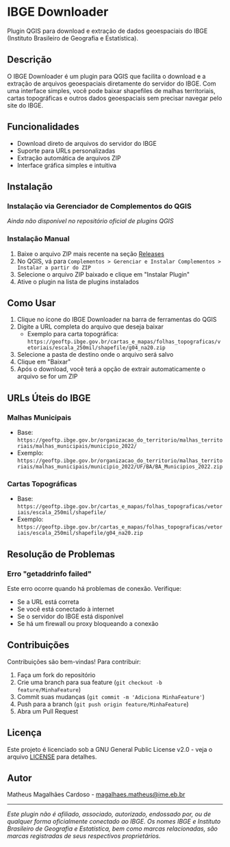 # IBGE Downloader

Plugin QGIS para download e extração de dados geoespaciais do IBGE (Instituto Brasileiro de Geografia e Estatística).

## Descrição

O IBGE Downloader é um plugin para QGIS que facilita o download e a extração de arquivos geoespaciais diretamente do servidor do IBGE. Com uma interface simples, você pode baixar shapefiles de malhas territoriais, cartas topográficas e outros dados geoespaciais sem precisar navegar pelo site do IBGE.

## Funcionalidades

- Download direto de arquivos do servidor do IBGE
- Suporte para URLs personalizadas
- Extração automática de arquivos ZIP
- Interface gráfica simples e intuitiva

## Instalação

### Instalação via Gerenciador de Complementos do QGIS

*Ainda não disponível no repositório oficial de plugins QGIS*

### Instalação Manual

1. Baixe o arquivo ZIP mais recente na seção [Releases](https://github.com/seuusuario/ibge-downloader/releases)
2. No QGIS, vá para `Complementos > Gerenciar e Instalar Complementos > Instalar a partir do ZIP`
3. Selecione o arquivo ZIP baixado e clique em "Instalar Plugin"
4. Ative o plugin na lista de plugins instalados

## Como Usar

1. Clique no ícone do IBGE Downloader na barra de ferramentas do QGIS
2. Digite a URL completa do arquivo que deseja baixar 
   - Exemplo para carta topográfica: `https://geoftp.ibge.gov.br/cartas_e_mapas/folhas_topograficas/vetoriais/escala_250mil/shapefile/g04_na20.zip`
3. Selecione a pasta de destino onde o arquivo será salvo
4. Clique em "Baixar"
5. Após o download, você terá a opção de extrair automaticamente o arquivo se for um ZIP

## URLs Úteis do IBGE

### Malhas Municipais
- Base: `https://geoftp.ibge.gov.br/organizacao_do_territorio/malhas_territoriais/malhas_municipais/municipio_2022/`
- Exemplo: `https://geoftp.ibge.gov.br/organizacao_do_territorio/malhas_territoriais/malhas_municipais/municipio_2022/UF/BA/BA_Municipios_2022.zip`

### Cartas Topográficas
- Base: `https://geoftp.ibge.gov.br/cartas_e_mapas/folhas_topograficas/vetoriais/escala_250mil/shapefile/`
- Exemplo: `https://geoftp.ibge.gov.br/cartas_e_mapas/folhas_topograficas/vetoriais/escala_250mil/shapefile/g04_na20.zip`

## Resolução de Problemas

### Erro "getaddrinfo failed"
Este erro ocorre quando há problemas de conexão. Verifique:
- Se a URL está correta
- Se você está conectado à internet
- Se o servidor do IBGE está disponível
- Se há um firewall ou proxy bloqueando a conexão

## Contribuições

Contribuições são bem-vindas! Para contribuir:
1. Faça um fork do repositório
2. Crie uma branch para sua feature (`git checkout -b feature/MinhaFeature`)
3. Commit suas mudanças (`git commit -m 'Adiciona MinhaFeature'`)
4. Push para a branch (`git push origin feature/MinhaFeature`)
5. Abra um Pull Request

## Licença

Este projeto é licenciado sob a GNU General Public License v2.0 - veja o arquivo [LICENSE](LICENSE) para detalhes.

## Autor

Matheus Magalhães Cardoso - [magalhaes.matheus@ime.eb.br](mailto:seu.email@example.com)

---

*Este plugin não é afiliado, associado, autorizado, endossado por, ou de qualquer forma oficialmente conectado ao IBGE. Os nomes IBGE e Instituto Brasileiro de Geografia e Estatística, bem como marcas relacionadas, são marcas registradas de seus respectivos proprietários.*
